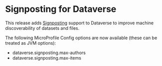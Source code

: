 # Signposting for Dataverse

This release adds [Signposting](https://signposting.org/) support to Dataverse to improve machine discoverability of datasets and files.

The following MicroProfile Config options are now available (these can be treated as JVM options):

- dataverse.signposting.max-authors
- dataverse.signposting.max-items

